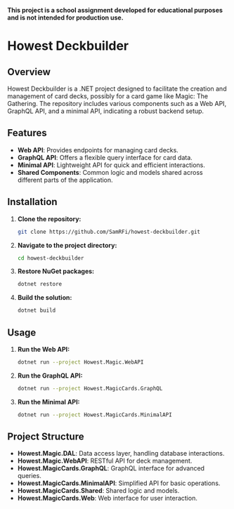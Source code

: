 **This project is a school assignment developed for educational purposes and is not intended for production use.**

# Howest Deckbuilder

## Overview
Howest Deckbuilder is a .NET project designed to facilitate the creation and management of card decks, possibly for a card game like Magic: The Gathering. The repository includes various components such as a Web API, GraphQL API, and a minimal API, indicating a robust backend setup.

## Features
- **Web API**: Provides endpoints for managing card decks.
- **GraphQL API**: Offers a flexible query interface for card data.
- **Minimal API**: Lightweight API for quick and efficient interactions.
- **Shared Components**: Common logic and models shared across different parts of the application.

## Installation

1. **Clone the repository:**
    ```sh
    git clone https://github.com/SamRFi/howest-deckbuilder.git
    ```
2. **Navigate to the project directory:**
    ```sh
    cd howest-deckbuilder
    ```
3. **Restore NuGet packages:**
    ```sh
    dotnet restore
    ```
4. **Build the solution:**
    ```sh
    dotnet build
    ```

## Usage

1. **Run the Web API:**
    ```sh
    dotnet run --project Howest.Magic.WebAPI
    ```
2. **Run the GraphQL API:**
    ```sh
    dotnet run --project Howest.MagicCards.GraphQL
    ```
3. **Run the Minimal API:**
    ```sh
    dotnet run --project Howest.MagicCards.MinimalAPI
    ```

## Project Structure

- **Howest.Magic.DAL**: Data access layer, handling database interactions.
- **Howest.Magic.WebAPI**: RESTful API for deck management.
- **Howest.MagicCards.GraphQL**: GraphQL interface for advanced queries.
- **Howest.MagicCards.MinimalAPI**: Simplified API for basic operations.
- **Howest.MagicCards.Shared**: Shared logic and models.
- **Howest.MagicCards.Web**: Web interface for user interaction.
